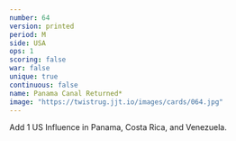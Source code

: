 ```yaml
---
number: 64
version: printed
period: M
side: USA
ops: 1
scoring: false
war: false
unique: true
continuous: false
name: Panama Canal Returned*
image: "https://twistrug.jjt.io/images/cards/064.jpg"
---
```

Add 1 US Influence in Panama, Costa Rica, and Venezuela.
